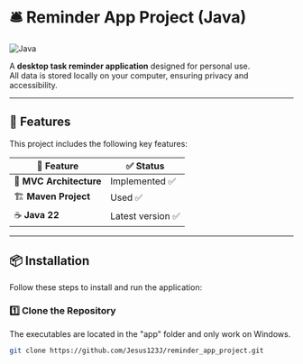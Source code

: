 # 🛎️ Reminder App Project (Java)
![Java](https://img.shields.io/badge/Java-22-blue?style=flat&logo=openjdk)

A **desktop task reminder application** designed for personal use.  
All data is stored locally on your computer, ensuring privacy and accessibility.

---

## 🚀 Features  
This project includes the following key features:  

| 🔹 Feature            | ✅ Status          |
|----------------------|------------------|
| 📌 **MVC Architecture** | Implemented ✅ |
| 🏗 **Maven Project**     | Used ✅ |
| ☕ **Java 22**          | Latest version ✅ |

---

## 📦 Installation
Follow these steps to install and run the application:

### 1️⃣ Clone the Repository  
The executables are located in the "app" folder and only work on Windows.
```sh
git clone https://github.com/Jesus123J/reminder_app_project.git

